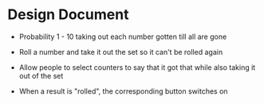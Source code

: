 # Design Document

* Probability 1 - 10 taking out each number gotten till all are gone

* Roll a number and take it out the set so it can't be rolled again

* Allow people to select counters to say that it got that while also taking it out of the set

* When a result is "rolled", the corresponding button switches on